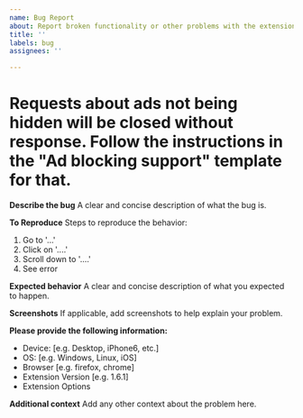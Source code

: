 ```yaml
---
name: Bug Report
about: Report broken functionality or other problems with the extension
title: ''
labels: bug
assignees: ''

---
```


# Requests about ads not being hidden will be closed without response. Follow the instructions in the "Ad blocking support" template for that.

**Describe the bug**
A clear and concise description of what the bug is.

**To Reproduce**
Steps to reproduce the behavior:
1. Go to '...'
2. Click on '....'
3. Scroll down to '....'
4. See error

**Expected behavior**
A clear and concise description of what you expected to happen.

**Screenshots**
If applicable, add screenshots to help explain your problem.

**Please provide the following information:**
 - Device: [e.g. Desktop, iPhone6, etc.]
 - OS: [e.g. Windows, Linux, iOS]
 - Browser [e.g. firefox, chrome]
 - Extension Version [e.g. 1.6.1]
 - Extension Options

**Additional context**
Add any other context about the problem here.
